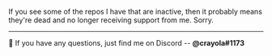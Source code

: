 <p>If you see some of the repos I have that are inactive, then it probably means they're dead and no longer receiving support from me. Sorry.</p>

***

<p>💬 If you have any questions, just find me on Discord -- <strong>@crayola#1173</strong></p>
